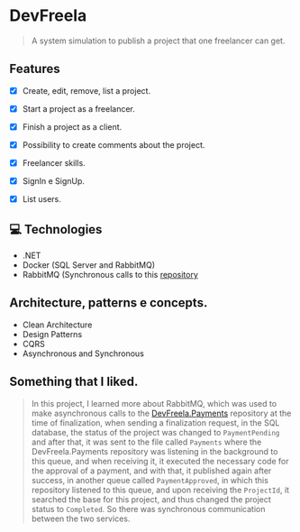 # DevFreela

> A system simulation to publish a project that one freelancer can get.

## Features

- [X] Create, edit, remove, list a project.
- [X] Start a project as a freelancer.
- [X] Finish a project as a client.
- [X] Possibility to create comments about the project.
- [X] Freelancer skills.
- [X] SignIn e SignUp.
- [X] List users.


## 💻 Technologies

- .NET
- Docker (SQL Server and RabbitMQ)
- RabbitMQ (Synchronous calls to this [repository](https://github.com/vagnerwentz/DevFreela.Payments)

## Architecture, patterns e concepts.

- Clean Architecture
- Design Patterns
- CQRS
- Asynchronous and Synchronous

## Something that I liked.

> In this project, I learned more about RabbitMQ, which was used to make asynchronous calls to the [DevFreela.Payments](https://github.com/vagnerwentz/DevFreela.Payments) repository
> at the time of finalization, when sending a finalization request, in the SQL database, the status of the project was changed to `PaymentPending` and after that, it was sent
> to the file called `Payments` where the DevFreela.Payments repository was listening in the background to this queue, and when receiving it, it executed the necessary code
> for the approval of a payment, and with that, it published again after success, in another queue called `PaymentApproved`, in which this repository
> listened to this queue, and upon receiving the `ProjectId`, it searched the base for this project, and thus changed the project status to `Completed`.
> So there was synchronous communication between the two services.
